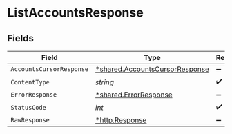 # ListAccountsResponse


## Fields

| Field                                                                           | Type                                                                            | Required                                                                        | Description                                                                     |
| ------------------------------------------------------------------------------- | ------------------------------------------------------------------------------- | ------------------------------------------------------------------------------- | ------------------------------------------------------------------------------- |
| `AccountsCursorResponse`                                                        | [*shared.AccountsCursorResponse](../../models/shared/accountscursorresponse.md) | :heavy_minus_sign:                                                              | OK                                                                              |
| `ContentType`                                                                   | *string*                                                                        | :heavy_check_mark:                                                              | N/A                                                                             |
| `ErrorResponse`                                                                 | [*shared.ErrorResponse](../../models/shared/errorresponse.md)                   | :heavy_minus_sign:                                                              | Error                                                                           |
| `StatusCode`                                                                    | *int*                                                                           | :heavy_check_mark:                                                              | N/A                                                                             |
| `RawResponse`                                                                   | [*http.Response](https://pkg.go.dev/net/http#Response)                          | :heavy_minus_sign:                                                              | N/A                                                                             |